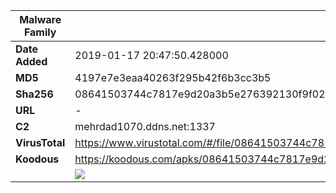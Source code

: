 | Malware Family | SandroRat                                                    |
| -------------- | ------------------------------------------------------------ |
| **Date Added** | 2019-01-17 20:47:50.428000                                                   |
| **MD5**        | 4197e7e3eaa40263f295b42f6b3cc3b5                             |
| **Sha256**     | 08641503744c7817e9d20a3b5e276392130f9f0200d056734d0fa85696ad615c |
| **URL**        | -                                                            |
| **C2**         | mehrdad1070.ddns.net:1337 |
| **VirusTotal** | https://www.virustotal.com/#/file/08641503744c7817e9d20a3b5e276392130f9f0200d056734d0fa85696ad615c/detection |
| **Koodous**    | https://koodous.com/apks/08641503744c7817e9d20a3b5e276392130f9f0200d056734d0fa85696ad615c |
|                | ![](../assets/08641503744c7817e9d20a3b5e276392130f9f0200d056734d0fa85696ad615c.png) |